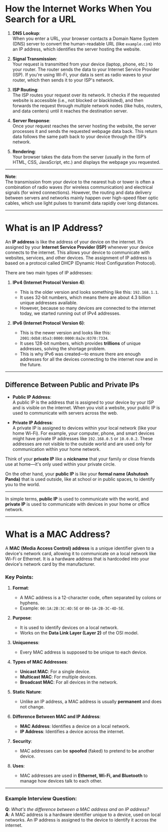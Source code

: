 # How the Internet Works When You Search for a URL

1. **DNS Lookup**:  
   When you enter a URL, your browser contacts a Domain Name System (DNS) server to convert the human-readable URL (like `example.com`) into an IP address, which identifies the server hosting the website.

2. **Signal Transmission**:  
   Your request is transmitted from your device (laptop, phone, etc.) to your router. The router sends the data to your Internet Service Provider (ISP). If you're using Wi-Fi, your data is sent as radio waves to your router, which then sends it to your ISP's network.

3. **ISP Routing**:  
   The ISP routes your request over its network. It checks if the requested website is accessible (i.e., not blocked or blacklisted), and then forwards the request through multiple network nodes (like hubs, routers, and data centers) until it reaches the destination server.

4. **Server Response**:  
   Once your request reaches the server hosting the website, the server processes it and sends the requested webpage data back. This return data follows the same path back to your device through the ISP’s network.

5. **Rendering**:  
   Your browser takes the data from the server (usually in the form of HTML, CSS, JavaScript, etc.) and displays the webpage you requested.

---

**Note**:  
The transmission from your device to the nearest hub or tower is often a combination of radio waves (for wireless communication) and electrical signals (for wired connections). However, the routing and data delivery between servers and networks mainly happen over high-speed fiber optic cables, which use light pulses to transmit data rapidly over long distances.

---

# What is an IP Address?

An **IP address** is like the address of your device on the internet. It’s assigned by your **Internet Service Provider (ISP)** whenever your device connects to the internet. This allows your device to communicate with websites, services, and other devices. The assignment of IP address is based on a protocol called DHCP (Dynamic Host Configuration Protocol). 

There are two main types of IP addresses:

1. **IPv4 (Internet Protocol Version 4)**:
   - This is the older version and looks something like this: `192.168.1.1`.
   - It uses 32-bit numbers, which means there are about 4.3 billion unique addresses available.
   - However, because so many devices are connected to the internet today, we started running out of IPv4 addresses.

2. **IPv6 (Internet Protocol Version 6)**:
   - This is the newer version and looks like this: `2001:0db8:85a3:0000:0000:8a2e:0370:7334`.
   - It uses 128-bit numbers, which provides **trillions** of unique addresses, solving the shortage problem.
   - This is why IPv6 was created—to ensure there are enough addresses for all the devices connecting to the internet now and in the future.

---

## Difference Between Public and Private IPs

- **Public IP Address**:  
  A public IP is the address that is assigned to your device by your ISP and is visible on the internet. When you visit a website, your public IP is used to communicate with servers across the web.

- **Private IP Address**:  
  A private IP is assigned to devices within your local network (like your home Wi-Fi). For example, your computer, phone, and smart devices might have private IP addresses like `192.168.0.5` or `10.0.0.2`. These addresses are not visible to the outside world and are used only for communication within your home network.


Think of your **private IP** like a **nickname** that your family or close friends use at home—it's only used within your private circle. 

On the other hand, your **public IP** is like your **formal name (Ashutosh Panda)** that is used outside, like at school or in public spaces, to identify you to the world.

---

In simple terms, **public IP** is used to communicate with the world, and **private IP** is used to communicate with devices in your home or office network.

---

# What is a MAC Address?

A **MAC (Media Access Control) address** is a unique identifier given to a device's network card, allowing it to communicate on a local network like Wi-Fi or Ethernet. It is a hardware address that is hardcoded into your device's network card by the manufacturer.

### Key Points:

1. **Format**:
   - A MAC address is a 12-character code, often separated by colons or hyphens.
   - Example: `00:1A:2B:3C:4D:5E` or `00-1A-2B-3C-4D-5E`.

2. **Purpose**:
   - It is used to identify devices on a local network.
   - Works on the **Data Link Layer (Layer 2)** of the OSI model.

3. **Uniqueness**:
   - Every MAC address is supposed to be unique to each device.

4. **Types of MAC Addresses**:
   - **Unicast MAC**: For a single device.
   - **Multicast MAC**: For multiple devices.
   - **Broadcast MAC**: For all devices in the network.

5. **Static Nature**:
   - Unlike an IP address, a MAC address is usually **permanent** and does not change.

6. **Difference Between MAC and IP Address**:
   - **MAC Address**: Identifies a device on a local network.
   - **IP Address**: Identifies a device across the internet.

7. **Security**:
   - MAC addresses can be **spoofed** (faked) to pretend to be another device.

8. **Uses**:
   - MAC addresses are used in **Ethernet, Wi-Fi, and Bluetooth** to manage how devices talk to each other.

---

### Example Interview Question:

**Q**: *What's the difference between a MAC address and an IP address?*  
**A**: A MAC address is a hardware identifier unique to a device, used on local networks. An IP address is assigned to the device to identify it across the internet.



